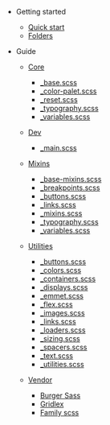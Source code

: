- Getting started

  - [Quick start](quickstart.md)
  - [Folders](folders.md)

<!-- - Customization

  - [Configuration](configuration.md)
  - [Themes](themes.md)
  - [List of Plugins](plugins.md)
  - [Write a Plugin](write-a-plugin.md)
  - [Markdown configuration](markdown.md)
  - [Language highlighting](language-highlight.md) -->

- Guide
	- [Core](guide/core)
    	- [_base.scss](guide/core/base)
    	- [_color-palet.scss](guide/core/color-palet)
    	- [_reset.scss](guide/core/reset)
    	- [_typography.scss](guide/core/typography)
    	- [_variables.scss](guide/core/variables)

	- [Dev](guide/dev)
    	- [_main.scss](guide/dev/main)

	- [Mixins](guide/mixins)
		- [_base-mixins.scss](guide/mixins/base-mixins)
		- [_breakpoints.scss](guide/mixins/breakpoints)
		- [_buttons.scss](guide/mixins/buttons)
		- [_links.scss](guide/mixins/links)
		- [_mixins.scss](guide/mixins/mixins)
		- [_typography.scss](guide/mixins/typography)
		- [_variables.scss](guide/mixins/variables)

	- [Utilities](guide/utilities)
    	- [_buttons.scss](guide/utilities/buttons)
    	- [_colors.scss](guide/utilities/colors)
    	- [_containers.scss](guide/utilities/containers)
    	- [_displays.scss](guide/utilities/displays)
    	- [_emmet.scss](guide/utilities/emmet)
    	- [_flex.scss](guide/utilities/flex)
    	- [_images.scss](guide/utilities/images)
    	- [_links.scss](guide/utilities/links)
    	- [_loaders.scss](guide/utilities/loaders)
    	- [_sizing.scss](guide/utilities/sizing)
    	- [_spacers.scss](guide/utilities/spacers)
    	- [_text.scss](guide/utilities/text)
    	- [_utilities.scss](guide/utilities/utilities)

	- [Vendor](guide/vendor)
    	- [Burger Sass](guide/vendor/)
		- [Gridlex](guide/vendor/)
		- [Family scss](guide/vendor/)

<!-- - [Changelog](guide/changelog.md) -->
